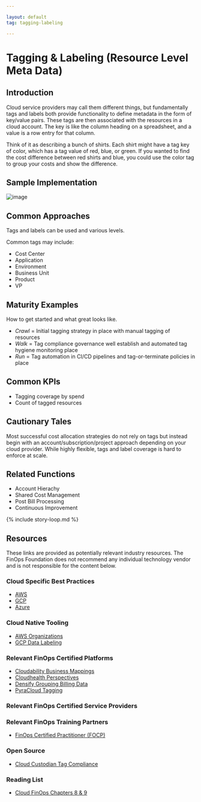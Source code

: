 ```yaml
---

layout: default
tag: tagging-labeling

---
```


# Tagging & Labeling (Resource Level Meta Data)

## Introduction

Cloud service providers may call them different things, but fundamentally tags and labels both provide functionality to define metadata in the form of key/value pairs. These tags are then associated with the resources in a cloud account. The key is like the column heading on a spreadsheet, and a value is a row entry for that column. 

Think of it as describing a bunch of shirts. Each shirt might have a tag key of color, which has a tag value of red, blue, or green. If you wanted to find the cost difference between red shirts and blue, you could use the color tag to group your costs and show the difference. 

## Sample Implementation      

![image](https://user-images.githubusercontent.com/66805995/112911099-96466280-90a9-11eb-9443-a7d2ddb0ebfc.png)

## Common Approaches

Tags and labels can be used and various levels.

Common tags may include:
- Cost Center
- Application
- Environment
- Business Unit
- Product 
- VP

## Maturity Examples

How to get started and what great looks like.

- *Crawl* = Initial tagging strategy in place with manual tagging of resources
- *Walk* = Tag compliance governance well establish and automated tag hygiene monitoring place
- *Run* = Tag automation in CI/CD pipelines and tag-or-terminate policies in place

## Common KPIs

- Tagging coverage by spend
- Count of tagged resources

## Cautionary Tales

Most successful cost allocation strategies do not rely on tags but instead begin with an account/subscription/project approach depending on your cloud provider. While highly flexible, tags and label coverage is hard to enforce at scale.

## Related Functions

- Account Hierachy
- Shared Cost Management
- Post Bill Processing
- Continuous Improvement

{% include story-loop.md %}

## Resources

These links are provided as potentially relevant industry resources. The FinOps Foundation does not recommend any individual technology vendor and is not responsible for the content below.

### Cloud Specific Best Practices

- [AWS](https://docs.aws.amazon.com/general/latest/gr/aws_tagging.html)
- [GCP](https://cloud.google.com/compute/docs/labeling-resources)
- [Azure](https://docs.microsoft.com/en-us/azure/virtual-machines/tag-portal)

### Cloud Native Tooling

- [AWS Organizations](https://aws.amazon.com/organizations/)
- [GCP Data Labeling](https://console.cloud.google.com/data-labeling)

### Relevant FinOps Certified Platforms

- [Cloudability Business Mappings](https://www.cloudability.com/product/features/business-mapping/)
- [Cloudhealth Perspectives](https://www.cloudhealthtech.com/blog/understanding-cloudhealth-perspectives)
- [Densify Grouping Billing Data](https://www.densify.com/docs/Content/Densify_Com/Grouping_and_Filtering_Your_Billing_Data.htm)
- [PyraCloud Tagging](https://help.pyracloud.com/knowledge-base/managing-tags-and-resources/)

### Relevant FinOps Certified Service Providers


### Relevant FinOps Training Partners
- [FinOps Certified Practitioner (FOCP)](https://www.finops.org/certification/)

### Open Source
- [Cloud Custodian Tag Compliance](https://cloudcustodian.io/docs/aws/examples/tagcompliance.html)

### Reading List

- [Cloud FinOps Chapters 8 & 9](https://www.amazon.com/Cloud-FinOps-Collaborative-Real-Time-Management/dp/1492054623)
